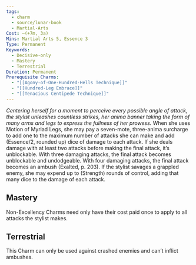 ```yaml
---
tags:
  - charm
  - source/lunar-book
  - Martial-Arts
Cost: —(+7m, 3a)
Mins: Martial Arts 5, Essence 3
Type: Permanent
Keywords:
  - Decisive-only
  - Mastery
  - Terrestrial
Duration: Permanent
Prerequisite Charms:
  - "[[Agony-of-One-Hundred-Hells Technique]]"
  - "[[Hundred-Leg Embrace]]"
  - "[[Tenacious Centipede Technique]]"
---
```

*Centering herself for a moment to perceive every possible angle of attack, the stylist unleashes countless strikes, her anima banner taking the form of many arms and legs to express the fullness of her prowess.* 
When she uses Motion of Myriad Legs, she may pay a seven-mote, three-anima surcharge to add one to the maximum number of attacks she can make and add (Essence/2, rounded up) dice of damage to each attack. 
If she deals damage with at least two attacks before making the final attack, it’s unblockable. With three damaging attacks, the final attack becomes unblockable and undodgeable. 
With four damaging attacks, the final attack becomes an ambush (Exalted, p. 203). If the stylist savages a grappled enemy, she may expend up to (Strength) rounds of control, adding that many dice to the damage of each attack. 
## Mastery
Non-Excellency Charms need only have their cost paid once to apply to all attacks the stylist makes. 
## Terrestrial
This Charm can only be used against crashed enemies and can’t inflict ambushes. 